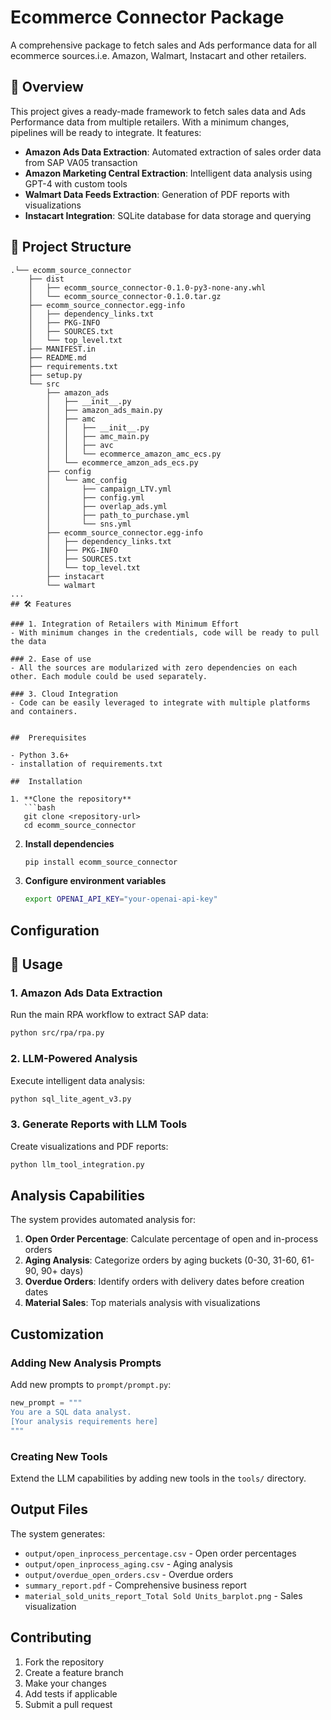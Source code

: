 # Ecommerce Connector Package 

A comprehensive package to fetch sales and Ads performance data for all ecommerce sources.i.e. Amazon, Walmart, Instacart and other retailers.

## 🚀 Overview

This project gives a ready-made framework to fetch sales data and Ads Performance data from multiple retailers. With a minimum changes, pipelines will be ready to integrate. It features:

- **Amazon Ads Data Extraction**: Automated extraction of sales order data from SAP VA05 transaction
- **Amazon Marketing Central Extraction**: Intelligent data analysis using GPT-4 with custom tools
- **Walmart Data Feeds Extraction**: Generation of PDF reports with visualizations
- **Instacart Integration**: SQLite database for data storage and querying


## 📁 Project Structure

```
.└── ecomm_source_connector
    ├── dist
    │   ├── ecomm_source_connector-0.1.0-py3-none-any.whl
    │   └── ecomm_source_connector-0.1.0.tar.gz
    ├── ecomm_source_connector.egg-info
    │   ├── dependency_links.txt
    │   ├── PKG-INFO
    │   ├── SOURCES.txt
    │   └── top_level.txt
    ├── MANIFEST.in
    ├── README.md
    ├── requirements.txt
    ├── setup.py
    └── src
        ├── amazon_ads
        │   ├── __init__.py
        │   ├── amazon_ads_main.py
        │   ├── amc
        │   │   ├── __init__.py
        │   │   ├── amc_main.py
        │   │   ├── avc
        │   │   └── ecommerce_amazon_amc_ecs.py
        │   └── ecommerce_amzon_ads_ecs.py
        ├── config
        │   └── amc_config
        │       ├── campaign_LTV.yml
        │       ├── config.yml
        │       ├── overlap_ads.yml
        │       ├── path_to_purchase.yml
        │       └── sns.yml
        ├── ecomm_source_connector.egg-info
        │   ├── dependency_links.txt
        │   ├── PKG-INFO
        │   ├── SOURCES.txt
        │   └── top_level.txt
        ├── instacart
        └── walmart
...
## 🛠️ Features

### 1. Integration of Retailers with Minimum Effort
- With minimum changes in the credentials, code will be ready to pull the data

### 2. Ease of use
- All the sources are modularized with zero dependencies on each other. Each module could be used separately.

### 3. Cloud Integration
- Code can be easily leveraged to integrate with multiple platforms and containers.


##  Prerequisites

- Python 3.6+
- installation of requirements.txt

##  Installation

1. **Clone the repository**
   ```bash
   git clone <repository-url>
   cd ecomm_source_connector
   ```

2. **Install dependencies**
   ```bash
   pip install ecomm_source_connector
   ```

3. **Configure environment variables**
   ```bash
   export OPENAI_API_KEY="your-openai-api-key"
   ```

##  Configuration


## 🚀 Usage

### 1. Amazon Ads Data Extraction
Run the main RPA workflow to extract SAP data:

```bash
python src/rpa/rpa.py
```

### 2. LLM-Powered Analysis
Execute intelligent data analysis:

```bash
python sql_lite_agent_v3.py
```

### 3. Generate Reports with LLM Tools
Create visualizations and PDF reports:

```bash
python llm_tool_integration.py
```

##  Analysis Capabilities

The system provides automated analysis for:

1. **Open Order Percentage**: Calculate percentage of open and in-process orders
2. **Aging Analysis**: Categorize orders by aging buckets (0-30, 31-60, 61-90, 90+ days)
3. **Overdue Orders**: Identify orders with delivery dates before creation dates
4. **Material Sales**: Top materials analysis with visualizations

##  Customization

### Adding New Analysis Prompts
Add new prompts to `prompt/prompt.py`:

```python
new_prompt = """
You are a SQL data analyst.
[Your analysis requirements here]
"""
```

### Creating New Tools
Extend the LLM capabilities by adding new tools in the `tools/` directory.

##  Output Files

The system generates:
- `output/open_inprocess_percentage.csv` - Open order percentages
- `output/open_inprocess_aging.csv` - Aging analysis
- `output/overdue_open_orders.csv` - Overdue orders
- `summary_report.pdf` - Comprehensive business report
- `material_sold_units_report_Total Sold Units_barplot.png` - Sales visualization



## Contributing

1. Fork the repository
2. Create a feature branch
3. Make your changes
4. Add tests if applicable
5. Submit a pull request


